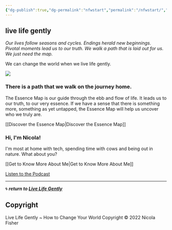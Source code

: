 ```yaml
---
{"dg-publish":true,"dg-permalink":"nfwstart","permalink":"/nfwstart/","dgHomeLink":true,"dgPassFrontmatter":false}
---
```



## live life gently

*Our lives follow seasons and cycles. Endings herald new beginnings. Pivotal moments lead us to our truth. We walk a path that is laid out for us. We just need the map.*

We can change the world when we live life gently.

![](https://source.unsplash.com/hopX_jpVtRM/1900x1200)

### There is a path that we walk on the journey home.

The Essence Map is our guide through the ebb and flow of life. It leads us to our truth, to our very essence. If we have a sense that there is something more, something as yet untapped, the Essence Map will help us uncover who we truly are.

[[Discover the Essence Map|Discover the Essence Map]]

### Hi, I'm Nicola!

I'm most at home with tech, spending time with cows and being out in nature. What about you?

[[Get to Know More About Me|Get to Know More About Me]]

[Listen to the Podcast](https://anchor.fm/liveagentlelife)

---

🌀 ***return to [Live Life Gently](https://livelifegently.co.uk/)***

## Copyright

Live Life Gently ~ How to Change Your World
Copyright © 2022 Nicola Fisher